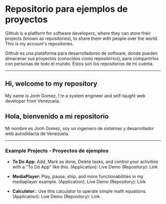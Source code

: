 # Repositorio para ejemplos de proyectos

Github is a platform for software developers, where they can store their projects (known as repositories), to share them with people over the world. This is my account's repositories.

Github es una plataforma para desarrolladores de software, donde pueden almacenar sus proyectos (conocidos como repositorios), para compartirlos con personas de todo el mundo. Estos son los repositorios de mi cuenta.


---
## Hi, welcome to my repository
My name is Jonh Gomez, I'm a system engineer and self-taught web developer from Venezuela.

## Hola, bienvenido a mi repositorio
Mi nombre es Jonh Gomez, soy un ingeniero de sistemas y desarrollador web autodidacta de Venezuela.

---
### Example Projects - Proyectos de ejemplos

* **To Do App:** Add, Mark as done, Delete tasks, and control your activities with a "To Do App" like this.
(Application): <a src="https://cocky-northcutt-b5b857.netlify.app/" target="_blank">Live Demo</a>
(Repository): <a src="https://github.com/Rvjonh/ToDoList" target="_blank">Link</a>

* **MediaPlayer:** Play, pause, ship, and more functionabilities in my mediaplayer example.
(Application): <a src="https://determined-keller-915cae.netlify.app/" target="_blank">Live Demo</a>
(Repository): <a src="https://github.com/Rvjonh/MediaPlayer" target="_blank">Link</a>

* **Calculator:**: Use this calculator to operate simple math equations.
(Application): <a src="https://github.com/Rvjonh/Calculator" target="_blank">Live Demo</a>
(Repository): <a src="https://thirsty-bohr-b0fc26.netlify.app/" target="_blank">Link</a>



